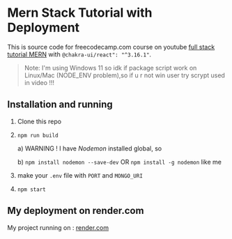 # Mern Stack Tutorial with Deployment

This is source code for freecodecamp.com course on youtube [full stack tutorial MERN](https://www.youtube.com/watch?v=O3BUHwfHf84) with `@chakra-ui/react": "^3.16.1"`.

>Note: I'm using Windows 11 so idk if package script work on Linux/Mac (NODE_ENV problem),so if u r not win user try scrypt used in video !!! 

## Installation and running

1. Clone this repo
   
3. `npm run build`

   a)  WARNING ! I have *Nodemon* installed global, so
   
   b) `npm install nodemon --save-dev` OR `npm install -g nodemon` like me
   
4. make your `.env` file with `PORT` and `MONGO_URI`
   
6. `npm start`

## My deployment on render.com

My project running on : [render.com](https://mern-crash-course-hz0r.onrender.com)
